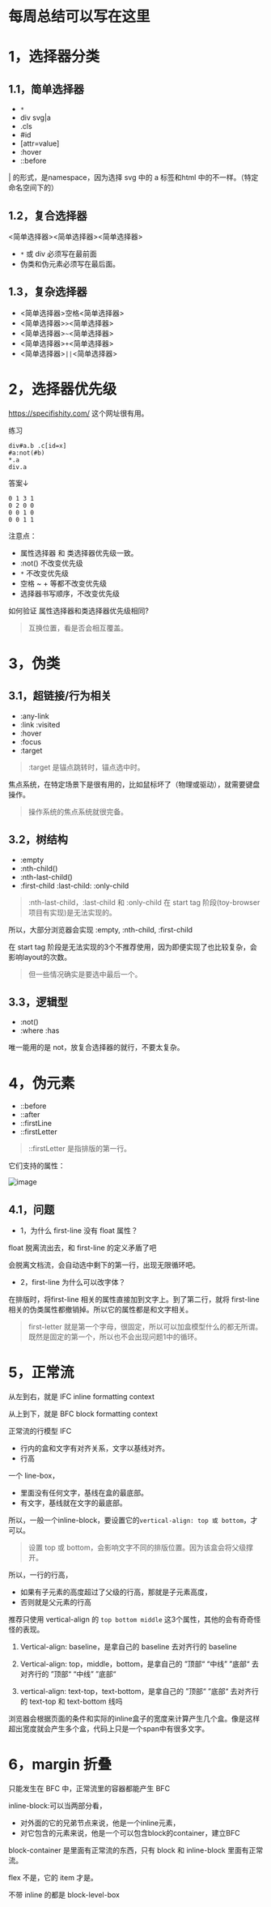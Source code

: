 # 每周总结可以写在这里

# 1，选择器分类

## 1.1，简单选择器

- `*`
- div svg|a
- .cls
- #id
- [attr=value]
- :hover
- ::before

| 的形式，是namespace，因为选择 svg 中的 a 标签和html 中的不一样。（特定命名空间下的）

## 1.2，复合选择器

<简单选择器><简单选择器><简单选择器>

- `*` 或 div 必须写在最前面
- 伪类和伪元素必须写在最后面。

## 1.3，复杂选择器

- <简单选择器>空格<简单选择器>
- <简单选择器>`>`<简单选择器>
- <简单选择器>`~`<简单选择器>
- <简单选择器>`+`<简单选择器>
- <简单选择器>`||`<简单选择器>


# 2，选择器优先级

https://specifishity.com/ 这个网址很有用。

练习
```
div#a.b .c[id=x]
#a:not(#b)
*.a
div.a
```
答案↓
```
0 1 3 1
0 2 0 0
0 0 1 0
0 0 1 1
```

注意点：

- 属性选择器 和 类选择器优先级一致。
- :not() 不改变优先级
- `*` 不改变优先级
- 空格 ~ + 等都不改变优先级
- 选择器书写顺序，不改变优先级


如何验证 属性选择器和类选择器优先级相同?
> 互换位置，看是否会相互覆盖。


# 3，伪类

## 3.1，超链接/行为相关

- :any-link
- :link :visited
- :hover
- :focus
- :target

> :target 是锚点跳转时，锚点选中时。


焦点系统，在特定场景下是很有用的，比如鼠标坏了（物理或驱动），就需要键盘操作。

> 操作系统的焦点系统就很完备。

## 3.2，树结构

- :empty
- :nth-child()
- :nth-last-child()
- :first-child :last-child: :only-child

> :nth-last-child，:last-child 和 :only-child 在 start tag 阶段(toy-browser项目有实现)是无法实现的。

所以，大部分浏览器会实现 :empty, :nth-child, :first-child

在 start tag 阶段是无法实现的3个不推荐使用，因为即便实现了也比较复杂，会影响layout的次数。

> 但一些情况确实是要选中最后一个。

## 3.3，逻辑型

- :not()
- :where :has

唯一能用的是 not，放复合选择器的就行，不要太复杂。

# 4，伪元素

- ::before
- ::after
- ::firstLine
- ::firstLetter

> ::firstLetter 是指排版的第一行。

它们支持的属性：

![image](./image/image.png)

## 4.1，问题

- 1，为什么 first-line 没有 float 属性？

float 脱离流出去，和 first-line 的定义矛盾了吧

会脱离文档流，会自动选中剩下的第一行，出现无限循环吧。

- 2，first-line 为什么可以改字体？

在排版时，将first-line 相关的属性直接加到文字上。到了第二行，就将 first-line 相关的伪类属性都撤销掉。所以它的属性都是和文字相关。

> first-letter 就是第一个字母，很固定，所以可以加盒模型什么的都无所谓。既然是固定的第一个，所以也不会出现问题1中的循环。

# 5，正常流

从左到右，就是 IFC inline formatting context

从上到下，就是 BFC block formatting context

正常流的行模型 IFC

- 行内的盒和文字有对齐关系，文字以基线对齐。
- 行高

一个 line-box，
- 里面没有任何文字，基线在盒的最底部。
- 有文字，基线就在文字的最底部。

所以，一般一个inline-block，要设置它的`vertical-align: top 或 bottom`，才可以。

> 设置 top 或 bottom，会影响文字不同的排版位置。因为该盒会将父级撑开。

所以，一行的行高，
- 如果有子元素的高度超过了父级的行高，那就是子元素高度，
- 否则就是父元素的行高

推荐只使用 vertical-align 的 `top bottom middle` 这3个属性，其他的会有奇奇怪怪的表现。

1.  Vertical-align: baseline，是拿自己的 baseline 去对齐行的 baseline 

2.  Vertical-align: top，middle，bottom，是拿自己的 ”顶部“ “中线” ”底部“ 去对齐行的 ”顶部“ “中线” ”底部“ 

3.  vertical-align: text-top，text-bottom，是拿自己的 ”顶部“ ”底部“ 去对齐行的 text-top 和 text-bottom 线吗


浏览器会根据页面的条件和实际的inline盒子的宽度来计算产生几个盒。像是这样超出宽度就会产生多个盒，代码上只是一个span中有很多文字。

# 6，margin 折叠

只能发生在 BFC 中，正常流里的容器都能产生 BFC

inline-block:可以当两部分看，
- 对外面的它的兄弟节点来说，他是一个inline元素，
- 对它包含的元素来说，他是一个可以包含block的container，建立BFC

block-container 是里面有正常流的东西，只有 block 和 inline-block 里面有正常流。

flex 不是，它的 item 才是。

不带 inline 的都是 block-level-box
